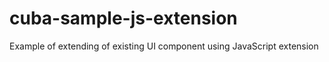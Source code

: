 # cuba-sample-js-extension
Example of extending of existing UI component using JavaScript extension
